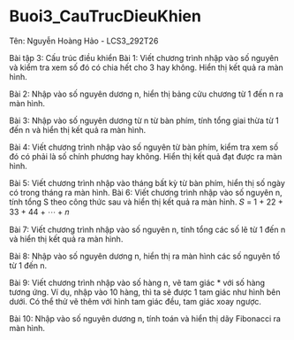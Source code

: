 # Buoi3_CauTrucDieuKhien

Tên: Nguyễn Hoàng Hảo - LCS3_292T26

Bài tập 3: Cấu trúc điều khiển
Bài 1: Viết chương trình nhập vào số nguyên và kiểm tra xem số đó có chia hết cho 3 hay không. Hiển thị kết quả ra màn hình.

Bài 2: Nhập vào số nguyên dương n, hiển thị bảng cửu chương từ 1 đến n ra màn hình.

Bài 3: Nhập vào số nguyên dương từ n từ bàn phím, tính tổng giai thừa từ 1 đến n và hiển thị kết quả ra màn hình.

Bài 4: Viết chương trình nhập vào số nguyên từ bàn phím, kiểm tra xem số đó có phải là số chính phương hay không. Hiển thị kết quả đạt được ra màn hình.

Bài 5: Viết chương trình nhập vào tháng bất kỳ từ bàn phím, hiển thị số ngày có trong tháng ra màn hình.
Bài 6: Viết chương trình nhập vào số nguyên n, tính tổng S theo công thức sau và hiển thị kết quả ra màn hình.
𝑆 = 1 + 22 + 33 + 44 + ⋯ + 𝑛 

Bài 7: Viết chương trình nhập vào số nguyên n, tính tổng các số lẽ từ 1 đến n và hiển thị kết quả ra màn hình.

Bài 8: Nhập vào số nguyên dương n, hiển thị ra màn hình các số nguyên tố từ 1 đến n.

Bài 9: Viết chương trình nhập vào số hàng n, vẽ tam giác * với số hàng tương ứng. Ví dụ, nhập vào 10 hàng, thì ta sẽ được 1 tam giác như hình bên dưới. Có thể thử vẽ thêm với hình tam giác đều, tam giác xoay ngược.

Bài 10: Nhập vào số nguyên dương n, tính toán và hiển thị dãy Fibonacci ra màn hình.
